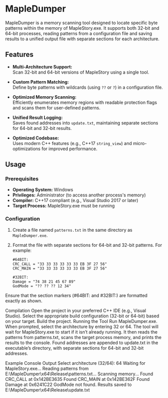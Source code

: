 # MapleDumper

MapleDumper is a memory scanning tool designed to locate specific byte patterns within the memory of MapleStory.exe. It supports both 32-bit and 64-bit processes, reading patterns from a configuration file and saving results to a unified output file with separate sections for each architecture.

## Features

- **Multi-Architecture Support:**  
  Scan 32-bit and 64-bit versions of MapleStory using a single tool.

- **Custom Pattern Matching:**  
  Define byte patterns with wildcards (using `??` or `?`) in a configuration file.

- **Optimized Memory Scanning:**  
  Efficiently enumerates memory regions with readable protection flags and scans them for user-defined patterns.

- **Unified Result Logging:**  
  Saves found addresses into `update.txt`, maintaining separate sections for 64-bit and 32-bit results.

- **Optimized Codebase:**  
  Uses modern C++ features (e.g., C++17 `string_view`) and micro-optimizations for improved performance.

## Usage

### Prerequisites

- **Operating System:** Windows
- **Privileges:** Administrator (to access another process's memory)
- **Compiler:** C++17 compliant (e.g., Visual Studio 2017 or later)
- **Target Process:** MapleStory.exe must be running

### Configuration

1. Create a file named `patterns.txt` in the same directory as `MapleDumper.exe`.
2. Format the file with separate sections for 64-bit and 32-bit patterns. For example:

   ```plaintext
   #64BIT:
   CRC_CALL = "33 33 33 33 33 33 EB 3F 27 56"
   CRC_MAIN = "33 33 33 33 33 33 EB 3F 27 56"

   #32BIT:
   Damage = "74 38 21 45 67 89"
   GodMode = "?? ?? ?? 12 34"
Ensure that the section markers (#64BIT: and #32BIT:) are formatted exactly as shown.

Compilation
Open the project in your preferred C++ IDE (e.g., Visual Studio).
Select the appropriate build configuration (32-bit or 64-bit) based on your target.
Build the project.
Running the Tool
Run MapleDumper.exe.
When prompted, select the architecture by entering 32 or 64.
The tool will wait for MapleStory.exe to start if it isn’t already running.
It then reads the patterns from patterns.txt, scans the target process memory, and prints the results to the console.
Found addresses are appended to update.txt in the executable’s directory, with separate sections for 64-bit and 32-bit addresses.

Example Console Output
Select architecture (32/64): 64
Waiting for MapleStory.exe...
Reading patterns from E:\MapleDumper\x64\Release\patterns.txt...
Scanning memory...
Found CRC_CALL at 0x142BE3635
Found CRC_MAIN at 0x142BE362F
Found Damage at 0x6241C22
GodMode not found.
Results saved to E:\MapleDumper\x64\Release\update.txt
